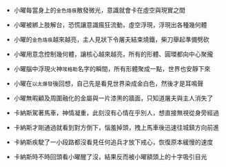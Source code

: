 + 小曜每當身上的`金色烙痕`散發微光，意識就會卡在虛空與現實之間
+ 小曜被綁上肢解台，恐慌讓意識瘋狂流動，虛空浮現，浮現出各種幾何體
+ 小曜的`金色烙痕`越來越亮，主人見狀下令屠夫結束燒鐵，柴刀舉起準備劈砍
+ 小曜用意念控制幾何體，讓核心越來越亮，所有的形體、圓環都向中心聚攏
+ 小曜腦中浮現火神`埃格勒`名字的瞬間，所有形體聚成一點，世界也安靜下來
+ 小曜在`以太爆發`後回想，自己先是看見世界染成金白色，然後才是耳鳴聲
+ 小曜無暇顧及周圍融化的金屬與一片漆黑的牆面，只知道屠夫與主人消失了

+ 卡納斯駕著馬車，神情凝重，此刻沒有心情在乎別人，想直接無視從身旁經過
+ 卡納斯才剛通過就看到對方倒下，惱羞掉頭，拽上馬車後迅速往城鎮方向前進
+ 卡納斯疾駛了一小段路都沒看見任何追兵才放下戒心，恢復原本緩慢的速度
+ 卡納斯時不時回頭看小曜醒了沒，結果反而被小曜額頭上的十字吸引目光